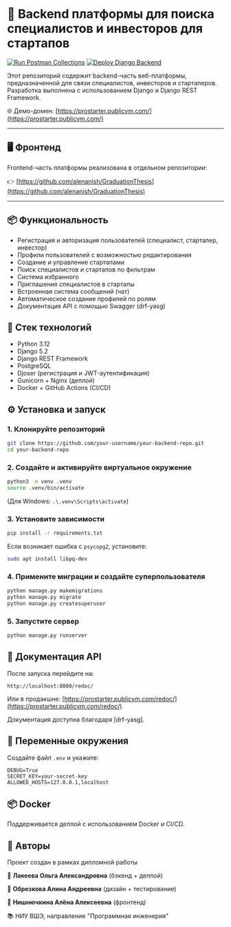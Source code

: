 # 🔧 Backend платформы для поиска специалистов и инвесторов для стартапов

[![Run Postman Collections](https://github.com/OllyRaret/DiplomaBackend/actions/workflows/postman-tests.yml/badge.svg)](https://github.com/OllyRaret/DiplomaBackend/actions/workflows/postman-tests.yml)
[![Deploy Django Backend](https://github.com/OllyRaret/DiplomaBackend/actions/workflows/deploy.yml/badge.svg)](https://github.com/OllyRaret/DiplomaBackend/actions/workflows/deploy.yml)

Этот репозиторий содержит backend-часть веб-платформы, предназначенной для связи специалистов, инвесторов и стартаперов. Разработка выполнена с использованием Django и Django REST Framework.

🌐 Демо-домен: [https://prostarter.publicvm.com/](https://prostarter.publicvm.com/)

---

## 🖥️ Фронтенд

Frontend-часть платформы реализована в отдельном репозитории:

👉 [https://github.com/alenanish/GraduationThesis](https://github.com/alenanish/GraduationThesis)

---

## 📦 Функциональность

* Регистрация и авторизация пользователей (специалист, стартапер, инвестор)
* Профили пользователей с возможностью редактирования
* Создание и управление стартапами
* Поиск специалистов и стартапов по фильтрам
* Система избранного
* Приглашения специалистов в стартапы
* Встроенная система сообщений (чат)
* Автоматическое создание профилей по ролям
* Документация API с помощью Swagger (drf-yasg)

## 🚀 Стек технологий

* Python 3.12
* Django 5.2
* Django REST Framework
* PostgreSQL
* Djoser (регистрация и JWT-аутентификация)
* Gunicorn + Nginx (деплой)
* Docker + GitHub Actions (CI/CD)

## ⚙️ Установка и запуск

### 1. Клонируйте репозиторий

```bash
git clone https://github.com/your-username/your-backend-repo.git
cd your-backend-repo
```

### 2. Создайте и активируйте виртуальное окружение

```bash
python3 -m venv .venv
source .venv/bin/activate
```

(Для Windows: `.\.venv\Scripts\activate`)

### 3. Установите зависимости

```bash
pip install -r requirements.txt
```

Если возникает ошибка с `psycopg2`, установите:

```bash
sudo apt install libpq-dev
```

### 4. Примените миграции и создайте суперпользователя

```bash
python manage.py makemigrations
python manage.py migrate
python manage.py createsuperuser
```

### 5. Запустите сервер

```bash
python manage.py runserver
```

## 🧪 Документация API

После запуска перейдите на:

```
http://localhost:8000/redoc/
```

Или в продакшне:
[https://prostarter.publicvm.com/redoc/](https://prostarter.publicvm.com/redoc/)

Документация доступна благодаря \[drf-yasg].

## 📄 Переменные окружения

Создайте файл `.env` и укажите:

```env
DEBUG=True
SECRET_KEY=your-secret-key
ALLOWED_HOSTS=127.0.0.1,localhost
```

## 📦 Docker

Поддерживается деплой с использованием Docker и CI/CD.

## 🤝 Авторы

Проект создан в рамках дипломной работы

👤 **Лакеева Ольга Александровна** (бэкенд + деплой)

👤 **Обрезкова Алина Андреевна** (дизайн + тестирование)

👤 **Нишнючкина Алёна Алексеевна** (фронтенд)

📚 НИУ ВШЭ, направление "Программная инженерия"
